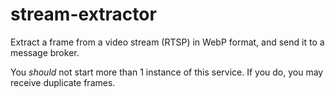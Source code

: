 # stream-extractor

Extract a frame from a video stream (RTSP) in WebP format, and send it to a message broker.

You *should* not start more than 1 instance of this service. If you do, you may receive duplicate frames.
